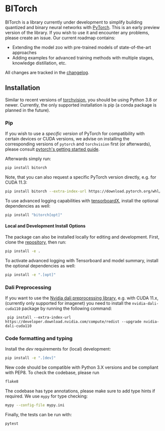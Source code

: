 # BITorch

BITorch is a library currently under development to simplify building quantized and binary neural networks
with [PyTorch](https://pytorch.org/).
This is an early preview version of the library.
If you wish to use it and encounter any problems, please create an issue.
Our current roadmap contains:

- Extending the model zoo with pre-trained models of state-of-the-art approaches
- Adding examples for advanced training methods with multiple stages, knowledge distillation, etc.

All changes are tracked in the [changelog](CHANGELOG.md).

## Installation

Similar to recent versions of [torchvision](https://github.com/pytorch/vision), you should be using Python 3.8 or newer.
Currently, the only supported installation is pip (a conda package is planned in the future).

### Pip

If you wish to use a *specific version* of PyTorch for compatibility with certain devices or CUDA versions,
we advise on installing the corresponding versions of `pytorch` and `torchvision` first (or afterwards),
please consult [pytorch's getting started guide](https://pytorch.org/get-started/locally/).

Afterwards simply run:
```bash
pip install bitorch
```

Note, that you can also request a specific PyTorch version directly, e.g. for CUDA 11.3:
```bash
pip install bitorch --extra-index-url https://download.pytorch.org/whl/cu113
```

To use advanced logging capabilities with [tensorboardX](https://github.com/lanpa/tensorboardX),
install the optional dependencies as well:

```bash
pip install "bitorch[opt]"
```

#### Local and Development Install Options

The package can also be installed locally for editing and development.
First, clone the [repository](https://github.com/hpi-xnor/bitorch), then run:

```bash
pip install -e .
```

To activate advanced logging with Tensorboard and model summary, install the optional dependencies as well:

```bash
pip install -e ".[opt]"
```

### Dali Preprocessing

If you want to use the [Nvidia dali preprocessing library](https://github.com/NVIDIA/DALI),
e.g. with CUDA 11.x, (currently only supported for imagenet)
you need to install the `nvidia-dali-cuda110` package by running the following command:

```
 pip install --extra-index-url https://developer.download.nvidia.com/compute/redist --upgrade nvidia-dali-cuda110
```

### Code formatting and typing

Install the _dev_ requirements for (local) development:

```bash
pip install -e ".[dev]"
```

New code should be compatible with Python 3.X versions and be compliant with PEP8. To check the codebase, please run

```bash
flake8
```

The codebase has type annotations, please make sure to add type hints if required. We use `mypy` for type checking:

```bash
mypy --config-file mypy.ini
```

Finally, the tests can be run with:

```bash
pytest
```
